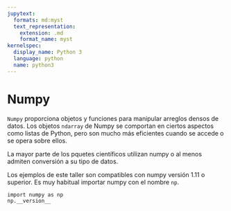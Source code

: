 ```yaml
---
jupytext:
  formats: md:myst
  text_representation:
    extension: .md
    format_name: myst
kernelspec:
  display_name: Python 3
  language: python
  name: python3
---
```



# Numpy

`Numpy` proporciona objetos y funciones para manipular arreglos
densos de datos. Los objetos `ndarray` de Numpy se comportan en
ciertos aspectos como listas de Python, pero son mucho más 
eficientes cuando se accede o se opera sobre ellos.

La mayor parte de los pquetes científicos utilizan numpy o al menos admiten
conversión a su tipo de datos.

Los ejemplos de este taller son compatibles con numpy versión 1.11 o superior.
Es muy habitual importar numpy con el nombre `np`.

```{code-cell} ipython3
import numpy as np
np.__version__
```
